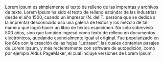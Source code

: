 Lorem Ipsum es simplemente el texto de relleno de las imprentas
y archivos de texto. Lorem Ipsum ha sido el texto de relleno estándar de las industrias desde el año 1500, cuando un
impresor (N. del T. persona que se dedica a la imprenta) 
desconocido usó una galería de textos y los mezcló de tal 
manera que logró hacer un libro de textos especimen. No sólo 
sobrevivió 500 años, sino que tambien ingresó como texto de 
relleno en documentos electrónicos, quedando esencialmente 
igual al original. Fue popularizado en los 60s con la creación 
de las hojas "Letraset", las cuales contenian pasajes de Lorem 
Ipsum, y más recientemente con software de autoedición, como 
por ejemplo Aldus PageMaker, el cual incluye versiones de Lorem
 Ipsum.
    